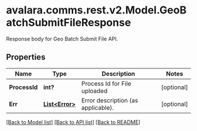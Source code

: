 # avalara.comms.rest.v2.Model.GeoBatchSubmitFileResponse
Response body for Geo Batch Submit File API.
## Properties

Name | Type | Description | Notes
------------ | ------------- | ------------- | -------------
**ProcessId** | **int?** | Process Id for File uploaded | [optional] 
**Err** | [**List&lt;Error&gt;**](Error.md) | Error description (as applicable). | [optional] 

[[Back to Model list]](../README.md#documentation-for-models) [[Back to API list]](../README.md#documentation-for-api-endpoints) [[Back to README]](../README.md)

